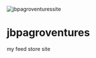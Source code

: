 ![jbpagroventuressite](https://user-images.githubusercontent.com/105569489/197364746-9a4a9135-e1ce-4c7f-ae4f-e1161c2fed78.jpg)
# jbpagroventures
my feed store site
